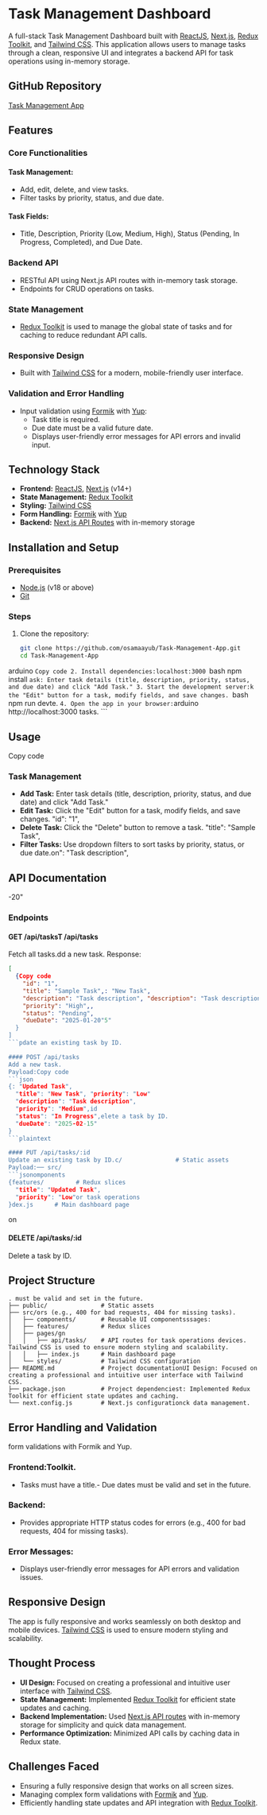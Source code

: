 # Task Management Dashboard

A full-stack Task Management Dashboard built with [ReactJS](https://reactjs.org/), [Next.js](https://nextjs.org/), [Redux Toolkit](https://redux-toolkit.js.org/), and [Tailwind CSS](https://tailwindcss.com/). This application allows users to manage tasks through a clean, responsive UI and integrates a backend API for task operations using in-memory storage.

## GitHub Repository
[Task Management App](https://github.com/osamaayub/Task-Management-App)

## Features

### Core Functionalities

#### Task Management:
- Add, edit, delete, and view tasks.
- Filter tasks by priority, status, and due date.

#### Task Fields:
- Title, Description, Priority (Low, Medium, High), Status (Pending, In Progress, Completed), and Due Date.

### Backend API
- RESTful API using Next.js API routes with in-memory task storage.
- Endpoints for CRUD operations on tasks.

### State Management
- [Redux Toolkit](https://redux-toolkit.js.org/) is used to manage the global state of tasks and for caching to reduce redundant API calls.

### Responsive Design
- Built with [Tailwind CSS](https://tailwindcss.com/) for a modern, mobile-friendly user interface.

### Validation and Error Handling
- Input validation using [Formik](https://formik.org/) with [Yup](https://github.com/jquense/yup):
  - Task title is required.
  - Due date must be a valid future date.
  - Displays user-friendly error messages for API errors and invalid input.

## Technology Stack
- **Frontend:** [ReactJS](https://reactjs.org/), [Next.js](https://nextjs.org/) (v14+)
- **State Management:** [Redux Toolkit](https://redux-toolkit.js.org/)
- **Styling:** [Tailwind CSS](https://tailwindcss.com/)
- **Form Handling:** [Formik](https://formik.org/) with [Yup](https://github.com/jquense/yup)
- **Backend:** [Next.js API Routes](https://nextjs.org/docs/api-routes/introduction) with in-memory storage



## Installation and Setup

### Prerequisites
- [Node.js](https://nodejs.org/) (v18 or above)
- [Git](https://git-scm.com/)

### Steps
1. Clone the repository:
    ```bash
    git clone https://github.com/osamaayub/Task-Management-App.git
    cd Task-Management-App

arduino
    ```Copy code
2. Install dependencies:localhost:3000
    ```bash
    npm install
    ```ask: Enter task details (title, description, priority, status, and due date) and click "Add Task."
3. Start the development server:k the "Edit" button for a task, modify fields, and save changes.
    ```bash
    npm run devte.
    ```
4. Open the app in your browser:
    ```arduino
    http://localhost:3000 tasks.
    ```

## Usage
Copy code
### Task Management
- **Add Task:** Enter task details (title, description, priority, status, and due date) and click "Add Task."
- **Edit Task:** Click the "Edit" button for a task, modify fields, and save changes.   "id": "1",
- **Delete Task:** Click the "Delete" button to remove a task. "title": "Sample Task",
- **Filter Tasks:** Use dropdown filters to sort tasks by priority, status, or due date.on": "Task description",

## API Documentation
-20"
### Endpoints

#### GET /api/tasksT /api/tasks
Fetch all tasks.dd a new task.
Response:
```json
[
  {Copy code
    "id": "1",
    "title": "Sample Task",: "New Task",
    "description": "Task description", "description": "Task description",
    "priority": "High",,
    "status": "Pending",
    "dueDate": "2025-01-20"5"
  }
]
```pdate an existing task by ID.

#### POST /api/tasks
Add a new task.
Payload:Copy code
```json
{: "Updated Task",
  "title": "New Task", "priority": "Low"
  "description": "Task description",
  "priority": "Medium",id
  "status": "In Progress",elete a task by ID.
  "dueDate": "2025-02-15"
}
```plaintext

#### PUT /api/tasks/:id
Update an existing task by ID.c/               # Static assets
Payload:── src/
```jsonomponents
{features/         # Redux slices
  "title": "Updated Task",
  "priority": "Low"or task operations
}dex.js      # Main dashboard page
```
on
#### DELETE /api/tasks/:id
Delete a task by ID.

## Project Structure
```plaintext
. must be valid and set in the future.
├── public/               # Static assets
├── src/ors (e.g., 400 for bad requests, 404 for missing tasks).
│   ├── components/       # Reusable UI componentsssages:
│   ├── features/         # Redux slices
│   ├── pages/gn
│   │   ├── api/tasks/    # API routes for task operations devices. Tailwind CSS is used to ensure modern styling and scalability.
│   │   ├── index.js      # Main dashboard page
│   └── styles/           # Tailwind CSS configuration
├── README.md             # Project documentationUI Design: Focused on creating a professional and intuitive user interface with Tailwind CSS.
├── package.json          # Project dependenciest: Implemented Redux Toolkit for efficient state updates and caching.
└── next.config.js        # Next.js configurationck data management.
```

## Error Handling and Validation
 form validations with Formik and Yup.
### Frontend:Toolkit.
- Tasks must have a title.- Due dates must be valid and set in the future.

### Backend:
- Provides appropriate HTTP status codes for errors (e.g., 400 for bad requests, 404 for missing tasks).

### Error Messages:
- Displays user-friendly error messages for API errors and validation issues.

## Responsive Design
The app is fully responsive and works seamlessly on both desktop and mobile devices. [Tailwind CSS](https://tailwindcss.com/) is used to ensure modern styling and scalability.

## Thought Process
- **UI Design:** Focused on creating a professional and intuitive user interface with [Tailwind CSS](https://tailwindcss.com/).
- **State Management:** Implemented [Redux Toolkit](https://redux-toolkit.js.org/) for efficient state updates and caching.
- **Backend Implementation:** Used [Next.js API routes](https://nextjs.org/docs/api-routes/introduction) with in-memory storage for simplicity and quick data management.
- **Performance Optimization:** Minimized API calls by caching data in Redux state.

## Challenges Faced
- Ensuring a fully responsive design that works on all screen sizes.
- Managing complex form validations with [Formik](https://formik.org/) and [Yup](https://github.com/jquense/yup).
- Efficiently handling state updates and API integration with [Redux Toolkit](https://redux-toolkit.js.org/).
